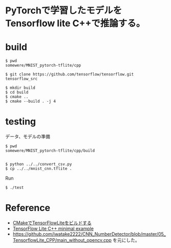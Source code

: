 # PyTorchで学習したモデルをTensorflow lite C++で推論する。

# build

```
$ pwd
somewere/MNIST_pytorch-tflite/cpp

$ git clone https://github.com/tensorflow/tensorflow.git tensorflow_src

$ mkdir build
$ cd build
$ cmake ..
$ cmake --build . -j 4

```

# testing

データ、モデルの準備

```
$ pwd
somewere/MNIST_pytorch-tflite/cpp/build


$ python ../../convert_csv.py
$ cp ../../mnist_cnn.tflite .
```

Run

```
$ ./test

```

# Reference

- [CMakeでTensorFlowLiteをビルドする](https://www.tensorflow.org/lite/guide/build_cmake)
- [TensorFlow Lite C++ minimal example](https://github.com/tensorflow/tensorflow/tree/master/tensorflow/lite/examples/minimal)
- https://github.com/iwatake2222/CNN_NumberDetector/blob/master/05_TensorflowLite_CPP/main_without_opencv.cpp を元にした。







